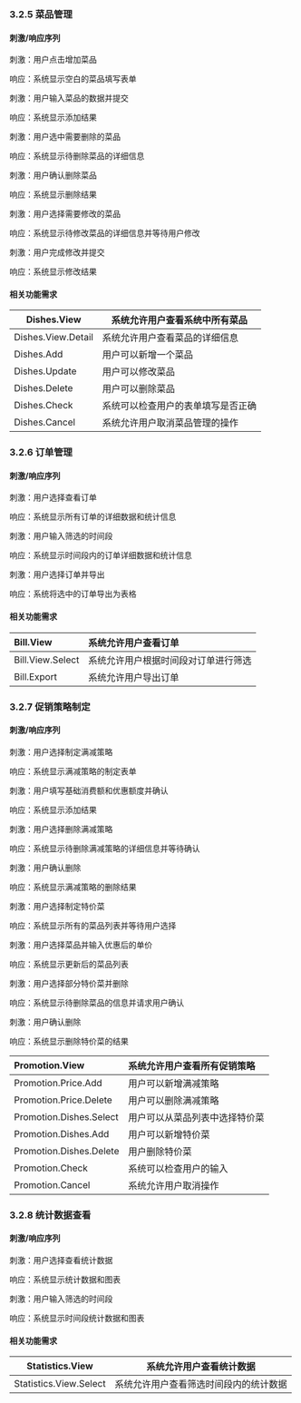 ### 3.2.5 菜品管理

#### 刺激/响应序列

刺激：用户点击增加菜品

响应：系统显示空白的菜品填写表单

刺激：用户输入菜品的数据并提交

响应：系统显示添加结果

刺激：用户选中需要删除的菜品

响应：系统显示待删除菜品的详细信息

刺激：用户确认删除菜品

响应：系统显示删除结果

刺激：用户选择需要修改的菜品

响应：系统显示待修改菜品的详细信息并等待用户修改

刺激：用户完成修改并提交

响应：系统显示修改结果

#### 相关功能需求

| Dishes.View        | 系统允许用户查看系统中所有菜品     |
| ------------------ | ---------------------------------- |
| Dishes.View.Detail | 系统允许用户查看菜品的详细信息     |
| Dishes.Add         | 用户可以新增一个菜品               |
| Dishes.Update      | 用户可以修改菜品                   |
| Dishes.Delete      | 用户可以删除菜品                   |
| Dishes.Check       | 系统可以检查用户的表单填写是否正确 |
| Dishes.Cancel      | 系统允许用户取消菜品管理的操作     |

### 3.2.6 订单管理

#### 刺激/响应序列

刺激：用户选择查看订单

响应：系统显示所有订单的详细数据和统计信息

刺激：用户输入筛选的时间段

响应：系统显示时间段内的订单详细数据和统计信息

刺激：用户选择订单并导出

响应：系统将选中的订单导出为表格

#### 相关功能需求

|Bill.View|系统允许用户查看订单|
|:---|:---|
|Bill.View.Select|系统允许用户根据时间段对订单进行筛选|
|Bill.Export|系统允许用户导出订单|

### 3.2.7 促销策略制定

#### 刺激/响应序列

刺激：用户选择制定满减策略

响应：系统显示满减策略的制定表单

刺激：用户填写基础消费额和优惠额度并确认

响应：系统显示添加结果

刺激：用户选择删除满减策略

响应：系统显示待删除满减策略的详细信息并等待确认

刺激：用户确认删除

响应：系统显示满减策略的删除结果

刺激：用户选择制定特价菜

响应：系统显示所有的菜品列表并等待用户选择

刺激：用户选择菜品并输入优惠后的单价

响应：系统显示更新后的菜品列表

刺激：用户选择部分特价菜并删除

响应：系统显示待删除菜品的信息并请求用户确认

刺激：用户确认删除

响应：系统显示删除特价菜的结果

|Promotion.View|系统允许用户查看所有促销策略|
|:---|:---|
|Promotion.Price.Add|用户可以新增满减策略|
|Promotion.Price.Delete|用户可以删除满减策略|
|Promotion.Dishes.Select|用户可以从菜品列表中选择特价菜|
|Promotion.Dishes.Add|用户可以新增特价菜|
|Promotion.Dishes.Delete|用户删除特价菜|
|Promotion.Check|系统可以检查用户的输入|
|Promotion.Cancel|系统允许用户取消操作|

### 3.2.8 统计数据查看

#### 刺激/响应序列

刺激：用户选择查看统计数据

响应：系统显示统计数据和图表

刺激：用户输入筛选的时间段

响应：系统显示时间段统计数据和图表

#### 相关功能需求
| Statistics.View        | 系统允许用户查看统计数据               |
| ---------------------- | -------------------------------------- |
| Statistics.View.Select | 系统允许用户查看筛选时间段内的统计数据 |

